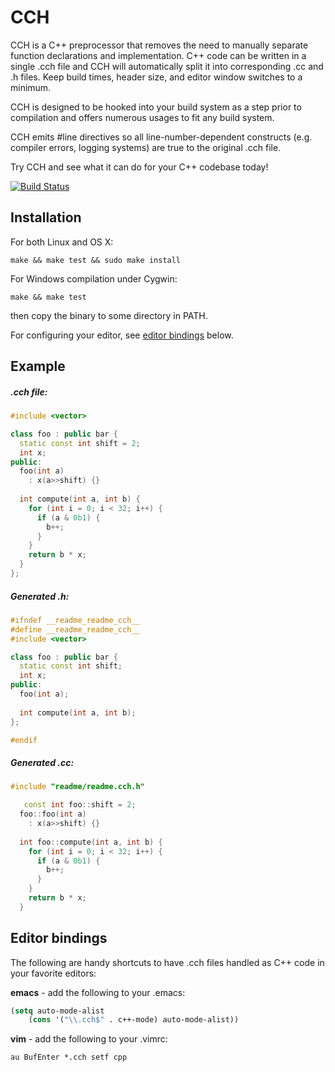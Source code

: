 
# CCH #

CCH is a C++ preprocessor that removes the need to manually separate function declarations and implementation.  C++ code can be written in a single .cch file and CCH will automatically split it into corresponding .cc and .h files.  Keep build times, header size, and editor window switches to a minimum.

CCH is designed to be hooked into your build system as a step prior to compilation and offers numerous usages to fit any build system.

CCH emits #line directives so all line-number-dependent constructs (e.g. compiler errors, logging systems) are true to the original .cch file.

Try CCH and see what it can do for your C++ codebase today!

[![Build Status](https://travis-ci.org/tjps/cch.svg?branch=master)](https://travis-ci.org/tjps/cch)

## Installation ##

For both Linux and OS X:

    make && make test && sudo make install

For Windows compilation under Cygwin:

    make && make test

then copy the binary to some directory in PATH.

For configuring your editor, see [editor bindings](#editor-bindings) below.

## Example ##
##### .cch file:
```c++
#include <vector>

class foo : public bar {
  static const int shift = 2;
  int x;
public:
  foo(int a) 
    : x(a>>shift) {}
  
  int compute(int a, int b) {
    for (int i = 0; i < 32; i++) {
      if (a & 0b1) {
        b++;
      }
    }
    return b * x;
  }
};
```

##### Generated .h:
```c++
#ifndef __readme_readme_cch__
#define __readme_readme_cch__
#include <vector>

class foo : public bar {
  static const int shift;
  int x;
public:
  foo(int a);
  
  int compute(int a, int b);
};

#endif
```

##### Generated .cc:
```c++
#include "readme/readme.cch.h"

   const int foo::shift = 2;
  foo::foo(int a) 
    : x(a>>shift) {}
  
  int foo::compute(int a, int b) {
    for (int i = 0; i < 32; i++) {
      if (a & 0b1) {
        b++;
      }
    }
    return b * x;
  }
```

## Editor bindings ##

The following are handy shortcuts to have .cch files handled as C++ code in your favorite editors:

<b>emacs</b> - add the following to your .emacs:
```lisp
(setq auto-mode-alist
    (cons '("\\.cch$" . c++-mode) auto-mode-alist))
```

<b>vim</b> - add the following to your .vimrc:
```
au BufEnter *.cch setf cpp
```
